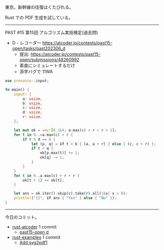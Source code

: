 東京。新幹線の往復はくたびれる。

Rust での PDF 生成を試している。

---

PAST #15 第15回 アルゴリズム実技検定(過去問)

- D - レコーダー
  <https://atcoder.jp/contests/past15-open/tasks/past202306_d>
  - 提出: <https://atcoder.jp/contests/past15-open/submissions/48260992>
  - 素直にシミュレートするだけ
  - 添字バグで 11WA

```rust
use proconio::input;

fn main() {
    input! {
        a: usize,
        b: usize,
        c: usize,
        d: usize,
        r: usize,
    };

    let mut ok = vec![0_i64; a.max(c) + r + r + 1];
    for t in 0..=a.max(c) + r {
        if t % d == 0 {
            let (p, q) = if t < b { (a, a + r) } else { (c, c + r) };
            if t < q {
                ok[p.max(t)] += 1;
                ok[q] -= 1;
            }
        }
    }
    for t in 0..a.max(c) + r + r {
        ok[t + 1] += ok[t];
    }

    let ans = ok.iter().skip(c).take(r).all(|&x| x > 0);
    println!("{}", if ans { "Yes" } else { "No" });
}
```

---

今日のコミット。

- [rust-atcoder](https://github.com/bouzuya/rust-atcoder) 1 commit
  - [past15-open d](https://github.com/bouzuya/rust-atcoder/commit/d03f9db1054d202e4abc6b09e2440267d36ea347)
- [rust-examples](https://github.com/bouzuya/rust-examples) 1 commit
  - [Add svg2pdf1](https://github.com/bouzuya/rust-examples/commit/f7295ef4cc303066be959f72f95dffd579761e3d)
